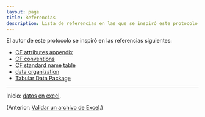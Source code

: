 ```yaml
---
layout: page
title: Referencias
description: Lista de referencias en las que se inspiró este protocolo
---
```


El autor de este protocolo se inspiró en las referencias siguientes:

- [CF attributes appendix](http://cfconventions.org/cf-conventions/cf-conventions.html#attribute-appendix)
- [CF conventions](http://en.wikipedia.org/wiki/Climate_and_Forecast_Metadata_Conventions)
- [CF standard name table](http://cfconventions.org/Data/cf-standard-names/27/build/cf-standard-name-table.html)
- [data organization](http://kbroman.org/dataorg/)
- [Tabular Data Package](https://frictionlessdata.io/specs/tabular-data-package/)

---

Inicio: [datos en excel](../index.html).

(Anterior: [Validar un archivo de Excel](validacion.html).)